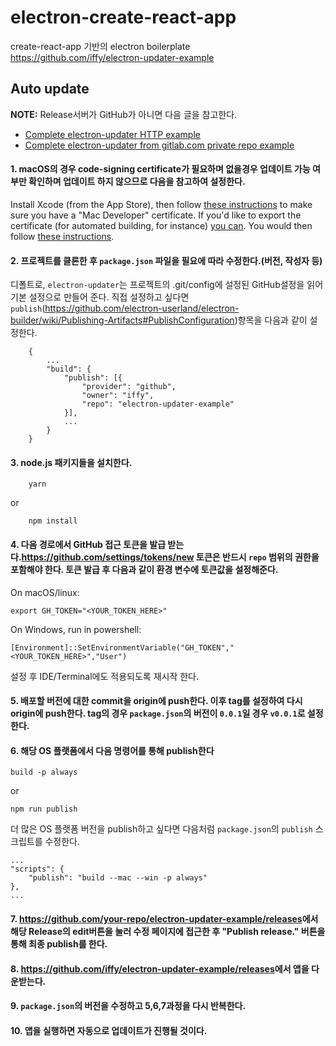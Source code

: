 # electron-create-react-app
create-react-app 기반의 electron boilerplate
https://github.com/iffy/electron-updater-example


## Auto update

**NOTE:** Release서버가 GitHub가 아니면 다음 글을 참고한다.

- [Complete electron-updater HTTP example](https://gist.github.com/iffy/0ff845e8e3f59dbe7eaf2bf24443f104)
- [Complete electron-updater from gitlab.com private repo example](https://gist.github.com/Slauta/5b2bcf9fa1f6f6a9443aa6b447bcae05)


#### 1. macOS의 경우 code-signing certificate가 필요하며 없을경우 업데이트 가능 여부만 확인하며 업데이트 하지 않으므로 다음을 참고하여 설정한다.

Install Xcode (from the App Store), then follow [these instructions](https://developer.apple.com/library/content/documentation/IDEs/Conceptual/AppDistributionGuide/MaintainingCertificates/MaintainingCertificates.html#//apple_ref/doc/uid/TP40012582-CH31-SW6) to make sure you have a "Mac Developer" certificate.  If you'd like to export the certificate (for automated building, for instance) [you can](https://developer.apple.com/library/content/documentation/IDEs/Conceptual/AppDistributionGuide/MaintainingCertificates/MaintainingCertificates.html#//apple_ref/doc/uid/TP40012582-CH31-SW7).  You would then follow [these instructions](https://www.electron.build/code-signing).

#### 2. 프로젝트를 클론한 후 `package.json` 파일을 필요에 따라 수정한다.(버전, 작성자 등) 

디폴트로, `electron-updater`는 프로젝트의 .git/config에 설정된 GitHub설정을 읽어 기본 설정으로 만들어 준다. 직접 설정하고 싶다면 `publish`(https://github.com/electron-userland/electron-builder/wiki/Publishing-Artifacts#PublishConfiguration)항목을 다음과 같이 설정한다.
    
        {
            ...
            "build": {
                "publish": [{
                    "provider": "github",
                    "owner": "iffy",
                    "repo": "electron-updater-example"
                }],
                ...
            }
        }

#### 3. node.js 패키지들을 설치한다.

        yarn

   or

        npm install

#### 4. 다음 경로에서 GitHub 접근 토큰을 발급 받는다.<https://github.com/settings/tokens/new>  토큰은 반드시 `repo` 범위의 권한을 포함해야 한다. 토큰 발급 후 다음과 같이 환경 변수에 토큰값을 설정해준다.

On macOS/linux:

    export GH_TOKEN="<YOUR_TOKEN_HERE>"

On Windows, run in powershell:

    [Environment]::SetEnvironmentVariable("GH_TOKEN","<YOUR_TOKEN_HERE>","User")

설정 후 IDE/Terminal에도 적용되도록 재시작 한다.
    
#### 5. 배포할 버전에 대한 commit을 origin에 push한다. 이후 tag를 설정하여 다시 origin에 push한다. tag의 경우 `package.json`의 버전이 `0.0.1`일 경우 `v0.0.1`로 설정한다.

#### 6. 해당 OS 플랫폼에서 다음 명령어를 통해 publish한다

    build -p always
    
or

    npm run publish
    

더 많은 OS 플랫폼 버전을 publish하고 싶다면 다음처럼 `package.json`의 `publish` 스크립트를 수정한다.  

    ...
    "scripts": {
        "publish": "build --mac --win -p always"
    },
    ...

#### 7. <https://github.com/your-repo/electron-updater-example/releases>에서 해당 Release의 edit버튼을 눌러 수정 페이지에 접근한 후 "Publish release." 버튼을 통해 최종 publish를 한다.

#### 8. <https://github.com/iffy/electron-updater-example/releases>에서 앱을 다운받는다.

#### 9. `package.json`의 버전을 수정하고 5,6,7과정을 다시 반복한다.

#### 10. 앱을 실행하면 자동으로 업데이트가 진행될 것이다.
